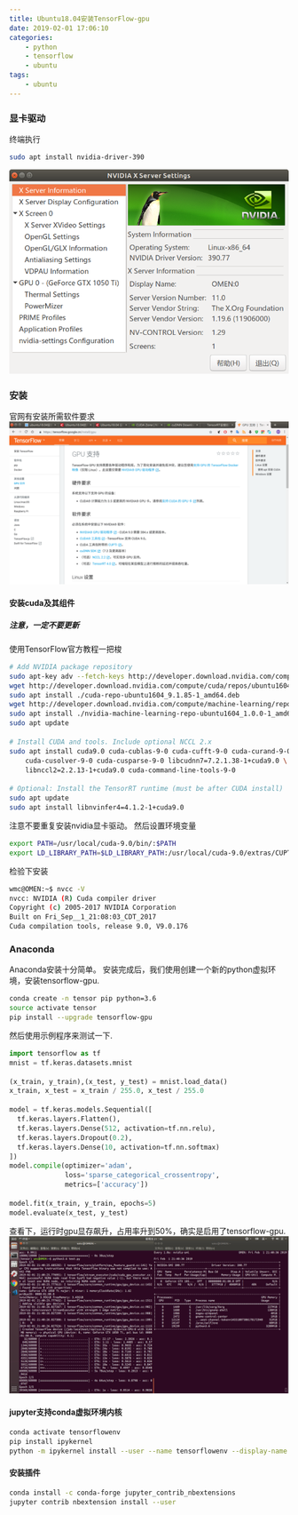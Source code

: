 ```yaml
---
title: Ubuntu18.04安装TensorFlow-gpu
date: 2019-02-01 17:06:10
categories:
    - python
    - tensorflow
    - ubuntu
tags:
    - ubuntu
---
```



### 显卡驱动
<!-- more -->
终端执行
```bash
sudo apt install nvidia-driver-390
```
![](Ubuntu18-04安装TensorFlow-gpu/driver.png)

### 安装
官网有安装所需软件要求
![](Ubuntu18-04安装TensorFlow-gpu/tensor.png)
#### 安装cuda及其组件

##### 注意，一定不要更新

使用TensorFlow官方教程一把梭

```bash
# Add NVIDIA package repository
sudo apt-key adv --fetch-keys http://developer.download.nvidia.com/compute/cuda/repos/ubuntu1604/x86_64/7fa2af80.pub
wget http://developer.download.nvidia.com/compute/cuda/repos/ubuntu1604/x86_64/cuda-repo-ubuntu1604_9.1.85-1_amd64.deb
sudo apt install ./cuda-repo-ubuntu1604_9.1.85-1_amd64.deb
wget http://developer.download.nvidia.com/compute/machine-learning/repos/ubuntu1604/x86_64/nvidia-machine-learning-repo-ubuntu1604_1.0.0-1_amd64.deb
sudo apt install ./nvidia-machine-learning-repo-ubuntu1604_1.0.0-1_amd64.deb
sudo apt update

# Install CUDA and tools. Include optional NCCL 2.x
sudo apt install cuda9.0 cuda-cublas-9-0 cuda-cufft-9-0 cuda-curand-9-0 \
    cuda-cusolver-9-0 cuda-cusparse-9-0 libcudnn7=7.2.1.38-1+cuda9.0 \
    libnccl2=2.2.13-1+cuda9.0 cuda-command-line-tools-9-0

# Optional: Install the TensorRT runtime (must be after CUDA install)
sudo apt update
sudo apt install libnvinfer4=4.1.2-1+cuda9.0
```
注意不要重复安装nvidia显卡驱动。
然后设置环境变量
```bash
export PATH=/usr/local/cuda-9.0/bin/:$PATH
export LD_LIBRARY_PATH=$LD_LIBRARY_PATH:/usr/local/cuda-9.0/extras/CUPTI/lib64
```
检验下安装
```bash
wmc@OMEN:~$ nvcc -V
nvcc: NVIDIA (R) Cuda compiler driver
Copyright (c) 2005-2017 NVIDIA Corporation
Built on Fri_Sep__1_21:08:03_CDT_2017
Cuda compilation tools, release 9.0, V9.0.176
```
### Anaconda
Anaconda安装十分简单。
安装完成后，我们使用创建一个新的python虚拟环境，安装tensorflow-gpu.
```bash
conda create -n tensor pip python=3.6
source activate tensor
pip install --upgrade tensorflow-gpu
```
然后使用示例程序来测试一下.
```python
import tensorflow as tf
mnist = tf.keras.datasets.mnist

(x_train, y_train),(x_test, y_test) = mnist.load_data()
x_train, x_test = x_train / 255.0, x_test / 255.0

model = tf.keras.models.Sequential([
  tf.keras.layers.Flatten(),
  tf.keras.layers.Dense(512, activation=tf.nn.relu),
  tf.keras.layers.Dropout(0.2),
  tf.keras.layers.Dense(10, activation=tf.nn.softmax)
])
model.compile(optimizer='adam',
              loss='sparse_categorical_crossentropy',
              metrics=['accuracy'])

model.fit(x_train, y_train, epochs=5)
model.evaluate(x_test, y_test)
```
查看下，运行时gpu显存飙升，占用率升到50%，确实是启用了tensorflow-gpu.
![](Ubuntu18-04安装TensorFlow-gpu/run.png)

#### jupyter支持conda虚拟环境内核
```bash
conda activate tensorflowenv
pip install ipykernel
python -m ipykernel install --user --name tensorflowenv --display-name "Python (tensorflowenv)"
```
#### 安装插件
```bash
conda install -c conda-forge jupyter_contrib_nbextensions
jupyter contrib nbextension install --user
```
